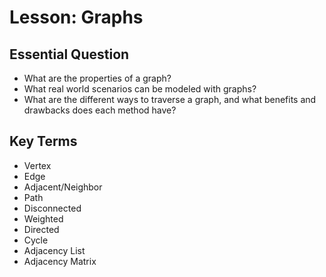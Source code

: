 # Lesson: Graphs

## Essential Question
* What are the properties of a graph?
* What real world scenarios can be modeled with graphs?
* What are the different ways to traverse a graph, and what benefits and drawbacks does each method have?


## Key Terms
* Vertex
* Edge
* Adjacent/Neighbor
* Path
* Disconnected
* Weighted
* Directed
* Cycle
* Adjacency List
* Adjacency Matrix